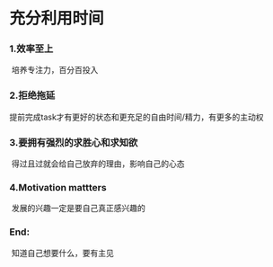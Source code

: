 # 充分利用时间

### 1.效率至上

​	培养专注力，百分百投入

### 2.拒绝拖延

​	提前完成task才有更好的状态和更充足的自由时间/精力，有更多的主动权

### 3.要拥有强烈的求胜心和求知欲

​	得过且过就会给自己放弃的理由，影响自己的心态

### 4.Motivation mattters

​	发展的兴趣一定是要自己真正感兴趣的

### End:

​	知道自己想要什么，要有主见